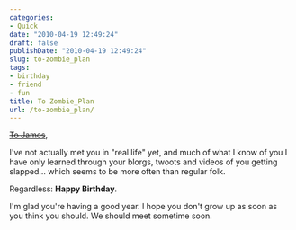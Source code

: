 ```yaml
---
categories:
- Quick
date: "2010-04-19 12:49:24"
draft: false
publishDate: "2010-04-19 12:49:24"
slug: to-zombie_plan
tags:
- birthday
- friend
- fun
title: To Zombie_Plan
url: /to-zombie_plan/
---
```

[~~To James~~](http://zombieskittles.com/obligatory-birfdai-post),

I've not actually met you in "real life" yet, and much of what I know of
you I have only learned through your blorgs, twoots and videos of you
getting slapped... which seems to be more often than regular folk.

Regardless: **Happy Birthday**.

I'm glad you're having a good year. I hope you don't grow up as soon as
you think you should. We should meet sometime soon.